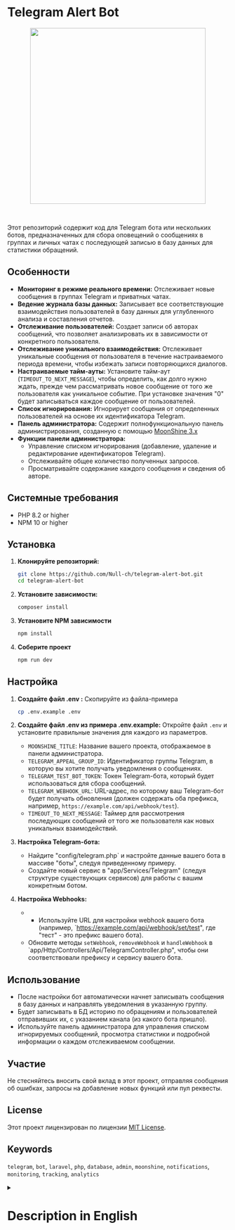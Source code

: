 # Telegram Alert Bot

<p align="center">
    <img src="https://github.com/user-attachments/assets/b7396e85-b7df-4e56-984a-3083b57ef107" width="400">
</p>

<br>

Этот репозиторий содержит код для Telegram бота или нескольких ботов, предназначенных для сбора оповещений о сообщениях в группах и личных чатах с последующей записью в базу данных для статистики обращений.

## Особенности

- **Мониторинг в режиме реального времени:** Отслеживает новые сообщения в группах Telegram и приватных чатах.
- **Ведение журнала базы данных:** Записывает все соответствующие взаимодействия пользователей в базу данных для углубленного анализа и составления отчетов.
- **Отслеживание пользователей:** Создает записи об авторах сообщений, что позволяет анализировать их в зависимости от конкретного пользователя.
- **Отслеживание уникального взаимодействия:** Отслеживает уникальные сообщения от пользователя в течение настраиваемого периода времени, чтобы избежать записи повторяющихся диалогов.
- **Настраиваемые тайм-ауты:** Установите тайм-аут (`TIMEOUT_TO_NEXT_MESSAGE`), чтобы определить, как долго нужно ждать, прежде чем рассматривать новое сообщение от того же пользователя как уникальное событие. При установке значения "0" будет записываться каждое сообщение от пользователей.
- **Список игнорирования:** Игнорирует сообщения от определенных пользователей на основе их идентификатора Telegram.
- **Панель администратора:** Содержит полнофункциональную панель администрирования, созданную с помощью [MoonShine 3.x](https://moonshine-laravel.com/)
- **Функции панели администратора:**
    - Управление списком игнорирования (добавление, удаление и редактирование идентификаторов Telegram).
    - Отслеживайте общее количество полученных запросов.
    - Просматривайте содержание каждого сообщения и сведения об авторе.

## Системные требования
-   PHP 8.2 or higher
-   NPM 10 or higher

## Установка

1.  **Клонируйте репозиторий:**

    ```bash
    git clone https://github.com/Null-ch/telegram-alert-bot.git
    cd telegram-alert-bot
    ```
2.  **Установите зависимости:**

    ```bash
    composer install
    ```

3. **Установите NPM зависимости**

    ```bash
    npm install
    ```

4.  **Соберите проект**

    ```bash
    npm run dev
    ```

## Настройка

1.  **Создайте файл .env :**
   Скопируйте из файла-примера

    ```bash
    cp .env.example .env
    ```

2.  **Создайте файл .env из примера .env.example:**
   Откройте файл `.env` и установите правильные значения для каждого из параметров.
    - `MOONSHINE_TITLE`:  Название вашего проекта, отображаемое в панели администратора.
    - `TELEGRAM_APPEAL_GROUP_ID`: Идентификатор группы Telegram, в которую вы хотите получать уведомления о сообщениях.
    - `TELEGRAM_TEST_BOT_TOKEN`: Токен Telegram-бота, который будет использоваться для сбора сообщений.
    - `TELEGRAM_WEBHOOK_URL`: URL-адрес, по которому ваш Telegram-бот будет получать обновления (должен содержать оба префикса, например, `https://example.com/api/webhook/test`).
    - `TIMEOUT_TO_NEXT_MESSAGE`: Таймер для рассмотрения последующих сообщений от того же пользователя как новых уникальных взаимодействий.
   

3. **Настройка Telegram-бота:**

    - Найдите "config/telegram.php` и настройте данные вашего бота в массиве "боты", следуя приведенному примеру.
    - Создайте новый сервис в "app/Services/Telegram" (следуя структуре существующих сервисов) для работы с вашим конкретным ботом.

4. **Настройка Webhooks:**

    - - Используйте URL для настройки webhook вашего бота (например, `https://example.com/api/webhook/set/test", где "тест" - это префикс вашего бота).
    - Обновите методы `setWebhook`, `removeWebhook` и `handleWebhook` в `app/Http/Controllers/Api/TelegramController.php", чтобы они соответствовали префиксу и сервису вашего бота.

## Использование

- После настройки бот автоматически начнет записывать сообщения в базу данных и направлять уведомления в указанную группу.
- Будет записывать в БД историю по обращениям и пользователей отправивших их, с указанием канала (из какого бота пришло).
- Используйте панель администратора для управления списком игнорируемых сообщений, просмотра статистики и подробной информации о каждом отслеживаемом сообщении.

## Участие

Не стесняйтесь вносить свой вклад в этот проект, отправляя сообщения об ошибках, запросы на добавление новых функций или пул реквесты.

## License

Этот проект лицензирован по лицензии [MIT License](LICENSE).

## Keywords

`telegram`, `bot`, `laravel`, `php`, `database`, `admin`, `moonshine`, `notifications`, `monitoring`, `tracking`, `analytics`

<details>
<summary> <h1>Description in English</h1> </summary>
# Telegram Alert Bot

<p align="center">
    <img src="https://github.com/user-attachments/assets/b7396e85-b7df-4e56-984a-3083b57ef107" width="400">
</p>

<br>

A Telegram bot designed to collect alerts from group and private chats, subsequently storing them in a database for comprehensive usage statistics. This bot provides a powerful tool for tracking and analyzing user interactions in Telegram.

## Features

-   **Real-time Monitoring:**  Monitors Telegram groups and private chats for new messages.
-   **Database Logging:** Records all relevant user interactions into a database for in-depth analysis and reporting.
-   **User Tracking:** Creates records of message authors, allowing for user-specific analysis.
-   **Unique Interaction Tracking:** Tracks unique messages from a user within a configurable time frame to avoid recording repetitive dialogues.
-   **Configurable Timeouts:** Set a timeout (`TIMEOUT_TO_NEXT_MESSAGE`) to define how long to wait before considering a new message from the same user as a unique event. Setting this to `0` will record every single message from users.
-   **Ignore List:** Ignores messages from specific users based on their Telegram ID.
-   **Admin Panel:** Features a fully functional administration panel built with [MoonShine 3.x](https://moonshine.cutcode.dev/)
-   **Admin Panel Features:**
    -   Manage the ignore list (add, remove, and edit Telegram IDs).
    -   Track the total number of received requests.
    -   View the content of each message and author details.

## System Requirements

-   PHP 8.2 or higher
-   NPM 10 or higher

## Installation

1.  **Clone the repository:**

    ```bash
    git clone https://github.com/Null-ch/telegram-alert-bot.git
    cd telegram-alert-bot
    ```
2.  **Install Composer Dependencies:**

    ```bash
    composer install
    ```

3. **Install NPM dependencies**

    ```bash
    npm install
    ```

4.  **Build assets**

    ```bash
    npm run dev
    ```

## Configuration

1.  **Create Environment File:**
   Copy the example env file to your environment and populate it

    ```bash
    cp .env.example .env
    ```

2.  **Configure Environment Variables:**

   Open `.env` file and set the correct values for each of the parameters.
    -   `MOONSHINE_TITLE`:  The name of your project, displayed in the admin panel.
    -   `TELEGRAM_APPEAL_GROUP_ID`:  The Telegram group ID where you want to receive notifications about messages.
    -   `TELEGRAM_TEST_BOT_TOKEN`: The Telegram bot token that will be used to collect messages.
    -   `TELEGRAM_WEBHOOK_URL`: The URL where your Telegram bot will receive updates (must include bot prefix, e.g., `https://example.com/api/webhook/test`).
    -   `TIMEOUT_TO_NEXT_MESSAGE`: The timer to consider subsequent messages from the same user as new, unique interactions.

3.  **Telegram Bot Configuration:**

    -   Locate `config/telegram.php` and configure your bot details in the `bots` array, following the provided example.
    -   Create a new service in `app/Services/Telegram` (following the structure of existing services) to handle your specific bot.

4. **Webhooks Setup:**

    - Use the URL to set up your bot's webhook (e.g.,`https://example.com/api/webhook/set/test`, where `test` is your bot's prefix).
    -   Update the `setWebhook`, `removeWebhook` and `handleWebhook` methods in the `app/Http/Controllers/Api/TelegramController.php` to match your bots prefix and service.

## Usage

-   Once configured, the bot automatically starts logging messages to the database.
-   Use the admin panel to manage the ignore list, view statistics, and see the details of each tracked message.

## Contributing

Feel free to contribute to this project by submitting bug reports, feature requests, or pull requests.

## License

This project is licensed under the [MIT License](LICENSE).

## Keywords

`telegram`, `bot`, `laravel`, `php`, `database`, `admin`, `moonshine`, `notifications`, `monitoring`, `tracking`, `analytics`
</details> 



